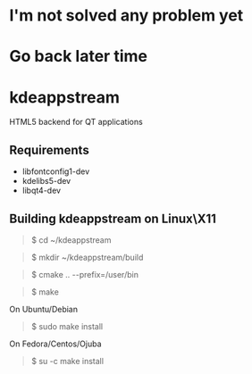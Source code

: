 # I'm not solved any problem yet
# Go back later time

# kdeappstream
HTML5 backend for QT applications

Requirements
------------
* libfontconfig1-dev
* kdelibs5-dev
* libqt4-dev



Building kdeappstream on Linux\X11
----------------------------------

>$ cd ~/kdeappstream

>$ mkdir ~/kdeappstream/build

>$ cmake .. --prefix=/user/bin

>$ make

On Ubuntu/Debian
>$ sudo make install

On Fedora/Centos/Ojuba
>$ su -c make install
